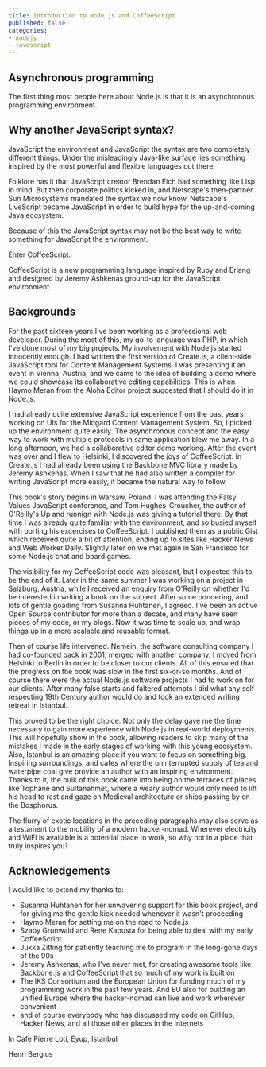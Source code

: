 ```yaml
---
title: Introduction to Node.js and CoffeeScript
published: false
categories:
- nodejs
- javascript
---
```

## Asynchronous programming

The first thing most people here about Node.js is that it is an asynchronous programming environment.

## Why another JavaScript syntax?

JavaScript the environment and JavaScript the syntax are two completely different things. Under the misleadingly Java-like surface lies something inspired by the most powerful and flexible languages out there.

Folklore has it that JavaScript creator Brendan Eich had something like Lisp in mind. But then corporate politics kicked in, and Netscape's then-partner Sun Microsystems mandated the syntax we now know. Netscape's LiveScript became JavaScript in order to build hype for the up-and-coming Java ecosystem.

Because of this the JavaScript syntax may not be the best way to write something for JavaScript the environment.

Enter CoffeeScript.

CoffeeScript is a new programming language inspired by Ruby and Erlang and designed by Jeremy Ashkenas ground-up for the JavaScript environment.

## Backgrounds

For the past sixteen years I've been working as a professional web developer. During the most of this, my go-to language was PHP, in which I've done most of my big projects. My involvement with Node.js started innocently enough. I had written the first version of Create.js, a client-side JavaScript tool for Content Management Systems. I was presenting it an event in Vienna, Austria, and we came to the idea of building a demo where we could showcase its collaborative editing capabilities. This is when Haymo Meran from the Aloha Editor project suggested that I should do it in Node.js.

I had already quite extensive JavaScript experience from the past years working on UIs for the Midgard Content Management System. So, I picked up the environment quite easily. The asynchronous concept and the easy way to work with multiple protocols in same application blew me away. In a long afternoon, we had a collaborative editor demo working. After the event was over and I flew to Helsinki, I discovered the joys of CoffeeScript. In Create.js I had already been using the Backbone MVC library made by Jeremy Ashkenas. When I saw that he had also written a compiler for writing JavaScript more easily, it became the natural way to follow.

This book's story begins in Warsaw, Poland. I was attending the Falsy Values JavaScript conference, and Tom Hughes-Croucher, the author of O'Reilly's Up and runnign with Node.js was giving a tutorial there. By that time I was already quite familiar with the environment, and so busied myself with porting his excercises to CoffeeScript. I published them as a public Gist which received quite a bit of attention, ending up to sites like Hacker News and Web Worker Daily. Slightly later on we met again in San Francisco for some Node.js chat and board games.

The visibility for my CoffeeScript code was pleasant, but I expected this to be the end of it. Later in the same summer I was working on a project in Salzburg, Austria, while I received an enquiry from O'Reilly on whether I'd be interested in writing a book on the subject. After some pondering, and lots of gentle goading from Susanna Huhtanen, I agreed. I've been an active Open Source contributor for more than a decate, and many have seen pieces of my code, or my blogs. Now it was time to scale up, and wrap things up in a more scalable and reusable format.

Then of course life intervened. Nemein, the software consulting company I had co-founded back in 2001, merged with another company. I moved from Helsinki to Berlin in order to be closer to our clients. All of this ensured that the progress on the book was slow in the first six-or-so months. And of course there were the actual Node.js software projects I had to work on for our clients. After many false starts and faltered attempts I did what any self-respecting 19th Century author would do and took an extended writing retreat in Istanbul.

This proved to be the right choice. Not only the delay gave me the time necessary to gain more experience with Node.js in real-world deployments. This will hopefully show in the book, allowing readers to skip many of the mistakes I made in the early stages of working with this young ecosystem. Also, Istanbul is an amazing place if you want to focus on something big. Inspiring surroundings, and cafes where the uninterrupted supply of tea and waterpipe coal give provide an author with an inspiring environment. Thanks to it, the bulk of this book came into being on the terraces of places like Tophane and Sultanahmet, where a weary author would only need to lift his head to rest and gaze on Medieval architecture or ships passing by on the Bosphorus.

The flurry of exotic locations in the preceding paragraphs may also serve as a testament to the mobility of a modern hacker-nomad. Wherever electricity and WiFi is available is a potential place to work, so why not in a place that truly inspires you?

## Acknowledgements

I would like to extend my thanks to:

* Susanna Huhtanen for her unwavering support for this book project, and for giving me the gentle kick needed whenever it wasn't proceeding
* Haymo Meran for setting me on the road to Node.js
* Szaby Grunwald and Rene Kapusta for being able to deal with my early CoffeeScript
* Jukka Zitting for patiently teaching me to program in the long-gone days of the 90s
* Jeremy Ashkenas, who I've never met, for creating awesome tools like Backbone.js and CoffeeScript that so much of my work is built on
* The IKS Consortium and the European Union for funding much of my programming work in the past few years. And EU also for building an unified Europe where the hacker-nomad can live and work wherever convenient
* and of course everybody who has discussed my code on GitHub, Hacker News, and all those other places in the Internets

In Cafe Pierre Loti, Eyup, Istanbul

Henri Bergius

